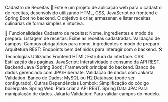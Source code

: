 Cadastro de Receitas 🍲
Este é um projeto de aplicação web para o cadastro de receitas, desenvolvido utilizando HTML, CSS, JavaScript no frontend e Spring Boot no backend. O objetivo é criar, armazenar, e listar receitas culinárias de forma simples e intuitiva.

📝 Funcionalidades
Cadastro de receitas: Nome, ingredientes e modo de preparo.
Listagem de receitas: Exibe as receitas cadastradas.
Validação de campos: Campos obrigatórios para nome, ingredientes e modo de preparo.
Arquitetura REST: Endpoints bem definidos para interagir com o backend.
🛠️ Tecnologias Utilizadas
Frontend
HTML: Estrutura da interface.
CSS: Estilização das páginas.
JavaScript: Interatividade e consumo da API REST.
Backend
Java (Spring Boot):
Framework principal do backend.
Banco de dados gerenciado com JPA/Hibernate.
Validação de dados com Jakarta Validation.
Banco de Dados:
MySQL ou H2 Database (pode ser configurado).
Outras Dependências
Lombok: Simplificação do código boilerplate.
Spring Web: Para criar a API REST.
Spring Data JPA: Para manipulação de dados.
Jakarta Validation: Para validar campos do modelo.

